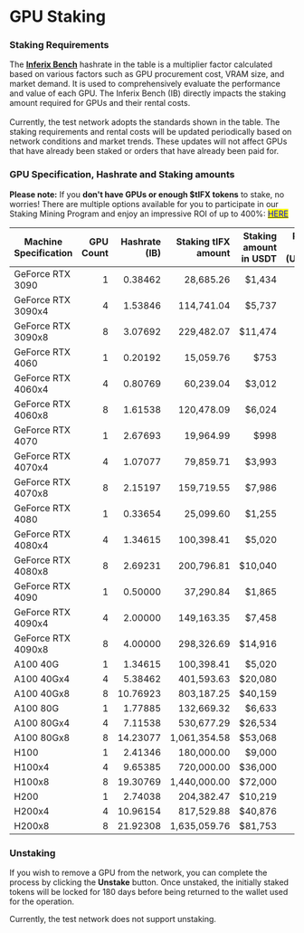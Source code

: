 # GPU Staking

### **Staking Requirements**

The [**Inferix Bench**](../inferix-whitepaper/economic-model/inferix-bench-and-ibme/) hashrate in the table is a multiplier factor calculated based on various factors such as GPU procurement cost, VRAM size, and market demand. It is used to comprehensively evaluate the performance and value of each GPU. The Inferix Bench (IB) directly impacts the staking amount required for GPUs and their rental costs. \
\
Currently, the test network adopts the standards shown in the table. The staking requirements and rental costs will be updated periodically based on network conditions and market trends. These updates will not affect GPUs that have already been staked or orders that have already been paid for.

### **GPU Specification, Hashrate and Staking amounts**

**Please note:** If you **don't have GPUs or enough $tIFX tokens** to stake, no worries! There are multiple options available for you to participate in our Staking Mining Program and enjoy an impressive ROI of up to 400%: [<mark style="color:blue;">HERE</mark>](https://docs.inferix.io/inferix-testnet-1/guide-to-participate-in-the-staking-and-mining-program)&#x20;

<table><thead><tr><th width="193">Machine Specification</th><th width="77" align="right">GPU Count</th><th align="right">Hashrate (IB)</th><th width="120" align="right">Staking tIFX amount</th><th align="right">Staking amount in USDT</th><th align="right">Renting Price (USDT/h)</th></tr></thead><tbody><tr><td>GeForce RTX 3090</td><td align="right">1</td><td align="right">0.38462</td><td align="right">28,685.26</td><td align="right">$1,434</td><td align="right">$0.2</td></tr><tr><td>GeForce RTX 3090x4</td><td align="right">4</td><td align="right">1.53846</td><td align="right">114,741.04</td><td align="right">$5,737</td><td align="right">$0.8</td></tr><tr><td>GeForce RTX 3090x8</td><td align="right">8</td><td align="right">3.07692</td><td align="right">229,482.07</td><td align="right">$11,474</td><td align="right">$1.6</td></tr><tr><td>GeForce RTX 4060</td><td align="right">1</td><td align="right">0.20192</td><td align="right">15,059.76</td><td align="right">$753</td><td align="right">$0.1</td></tr><tr><td>GeForce RTX 4060x4</td><td align="right">4</td><td align="right">0.80769</td><td align="right">60,239.04</td><td align="right">$3,012</td><td align="right">$0.4</td></tr><tr><td>GeForce RTX 4060x8</td><td align="right">8</td><td align="right">1.61538</td><td align="right">120,478.09</td><td align="right">$6,024</td><td align="right">$0.8</td></tr><tr><td>GeForce RTX 4070</td><td align="right">1</td><td align="right">2.67693</td><td align="right">19,964.99</td><td align="right">$998</td><td align="right">$0.13</td></tr><tr><td>GeForce RTX 4070x4</td><td align="right">4</td><td align="right">1.07077</td><td align="right">79,859.71</td><td align="right">$3,993</td><td align="right">$0.53</td></tr><tr><td>GeForce RTX 4070x8</td><td align="right">8</td><td align="right">2.15197</td><td align="right">159,719.55</td><td align="right">$7,986</td><td align="right">$1.07</td></tr><tr><td>GeForce RTX 4080</td><td align="right">1</td><td align="right">0.33654</td><td align="right">25,099.60</td><td align="right">$1,255</td><td align="right">$0.17</td></tr><tr><td>GeForce RTX 4080x4</td><td align="right">4</td><td align="right">1.34615</td><td align="right">100,398.41</td><td align="right">$5,020</td><td align="right">$0.67</td></tr><tr><td>GeForce RTX 4080x8</td><td align="right">8</td><td align="right">2.69231</td><td align="right">200,796.81</td><td align="right">$10,040</td><td align="right">$1.34</td></tr><tr><td>GeForce RTX 4090</td><td align="right">1</td><td align="right">0.50000</td><td align="right">37,290.84</td><td align="right">$1,865</td><td align="right">$0.25</td></tr><tr><td>GeForce RTX 4090x4</td><td align="right">4</td><td align="right">2.00000</td><td align="right">149,163.35</td><td align="right">$7,458</td><td align="right">$0.99</td></tr><tr><td>GeForce RTX 4090x8</td><td align="right">8</td><td align="right">4.00000</td><td align="right">298,326.69</td><td align="right">$14,916</td><td align="right">$1.99</td></tr><tr><td>A100 40G</td><td align="right">1</td><td align="right">1.34615</td><td align="right">100,398.41</td><td align="right">$5,020</td><td align="right">$0.67</td></tr><tr><td>A100 40Gx4</td><td align="right">4</td><td align="right">5.38462</td><td align="right">401,593.63</td><td align="right">$20,080</td><td align="right">$2.68</td></tr><tr><td>A100 40Gx8</td><td align="right">8</td><td align="right">10.76923</td><td align="right">803,187.25</td><td align="right">$40,159</td><td align="right">$5.36</td></tr><tr><td>A100 80G</td><td align="right">1</td><td align="right">1.77885</td><td align="right">132,669.32</td><td align="right">$6,633</td><td align="right">$0.88</td></tr><tr><td>A100 80Gx4</td><td align="right">4</td><td align="right">7.11538</td><td align="right">530,677.29</td><td align="right">$26,534</td><td align="right">$3.54</td></tr><tr><td>A100 80Gx8</td><td align="right">8</td><td align="right">14.23077</td><td align="right">1,061,354.58</td><td align="right">$53,068</td><td align="right">$7.08</td></tr><tr><td>H100</td><td align="right">1</td><td align="right">2.41346</td><td align="right">180,000.00</td><td align="right">$9,000</td><td align="right">$1.2</td></tr><tr><td>H100x4</td><td align="right">4</td><td align="right">9.65385</td><td align="right">720,000.00</td><td align="right">$36,000</td><td align="right">$4.8</td></tr><tr><td>H100x8</td><td align="right">8</td><td align="right">19.30769</td><td align="right">1,440,000.00</td><td align="right">$72,000</td><td align="right">$9.6</td></tr><tr><td>H200</td><td align="right">1</td><td align="right">2.74038</td><td align="right">204,382.47</td><td align="right">$10,219</td><td align="right">$1.36</td></tr><tr><td>H200x4</td><td align="right">4</td><td align="right">10.96154</td><td align="right">817,529.88</td><td align="right">$40,876</td><td align="right">$5.45</td></tr><tr><td>H200x8</td><td align="right">8</td><td align="right">21.92308</td><td align="right">1,635,059.76</td><td align="right">$81,753</td><td align="right">$10.9</td></tr></tbody></table>

### **Unstaking**&#x20;

If you wish to remove a GPU from the network, you can complete the process by clicking the **Unstake** button. Once unstaked, the initially staked tokens will be locked for 180 days before being returned to the wallet used for the operation.&#x20;

Currently, the test network does not support unstaking.
